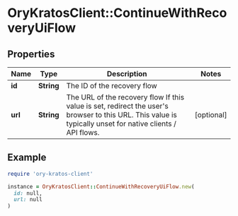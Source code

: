 # OryKratosClient::ContinueWithRecoveryUiFlow

## Properties

| Name | Type | Description | Notes |
| ---- | ---- | ----------- | ----- |
| **id** | **String** | The ID of the recovery flow |  |
| **url** | **String** | The URL of the recovery flow  If this value is set, redirect the user&#39;s browser to this URL. This value is typically unset for native clients / API flows. | [optional] |

## Example

```ruby
require 'ory-kratos-client'

instance = OryKratosClient::ContinueWithRecoveryUiFlow.new(
  id: null,
  url: null
)
```

